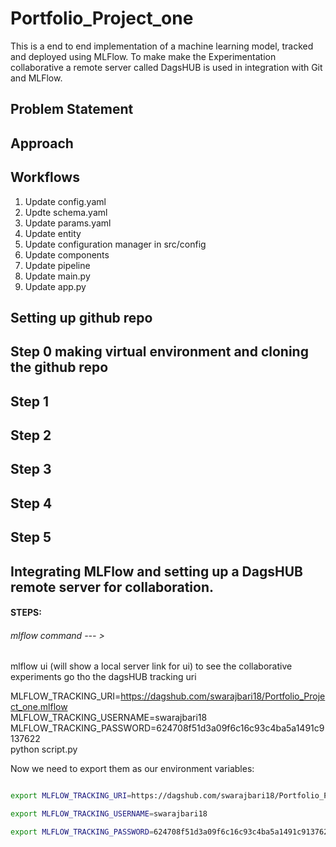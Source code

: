 # Portfolio_Project_one
This is a end to end implementation of a machine learning model, tracked and deployed using MLFlow.
To make make the Experimentation collaborative a remote server called DagsHUB is used in integration with
Git and MLFlow.

## Problem Statement



## Approach



## Workflows

1. Update config.yaml
2. Updte schema.yaml
3. Update params.yaml
4. Update entity
5. Update configuration manager in src/config
6. Update components
7. Update pipeline
8. Update main.py
9. Update app.py

## Setting up github repo

## Step 0 making virtual environment and cloning the github repo

## Step 1


## Step 2

## Step 3

## Step 4

## Step 5


## Integrating MLFlow and setting up a DagsHUB remote server for collaboration.

#### STEPS:
###### mlflow command   --- > 
mlflow ui (will show a local server link for ui)
to see the collaborative experiments go tho the dagsHUB tracking uri


MLFLOW_TRACKING_URI=https://dagshub.com/swarajbari18/Portfolio_Project_one.mlflow \
MLFLOW_TRACKING_USERNAME=swarajbari18 \
MLFLOW_TRACKING_PASSWORD=624708f51d3a09f6c16c93c4ba5a1491c9137622 \
python script.py


Now we need to export them as our environment variables: 

```bash 

export MLFLOW_TRACKING_URI=https://dagshub.com/swarajbari18/Portfolio_Project_one.mlflow 

export MLFLOW_TRACKING_USERNAME=swarajbari18

export MLFLOW_TRACKING_PASSWORD=624708f51d3a09f6c16c93c4ba5a1491c9137622

